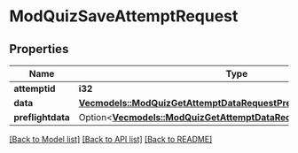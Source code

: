 # ModQuizSaveAttemptRequest

## Properties

Name | Type | Description | Notes
------------ | ------------- | ------------- | -------------
**attemptid** | **i32** | attempt id | 
**data** | [**Vec<models::ModQuizGetAttemptDataRequestPreflightdataInner>**](mod_quiz_get_attempt_data_request_preflightdata_inner.md) |  | 
**preflightdata** | Option<[**Vec<models::ModQuizGetAttemptDataRequestPreflightdataInner>**](mod_quiz_get_attempt_data_request_preflightdata_inner.md)> |  | [optional]

[[Back to Model list]](../README.md#documentation-for-models) [[Back to API list]](../README.md#documentation-for-api-endpoints) [[Back to README]](../README.md)



